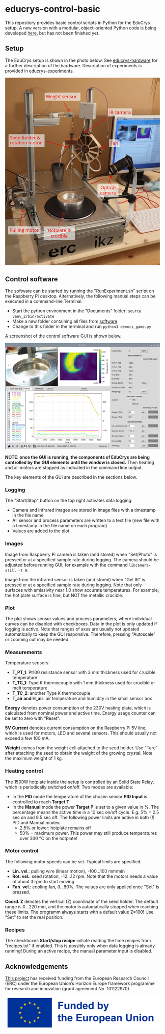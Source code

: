 # educrys-control-basic

This repository provides basic control scripts in Python for the EduCrys setup. A new version with a modular, object-oriented Python code is being developed [here](https://github.com/poc-handsome/educrys-control-modular), but has not been finished yet.

## Setup

The EduCrys setup is shown in the photo below. See [educrys-hardware](https://github.com/poc-handsome/educrys-hardware) for a further description of the hardware.
Description of experiments is provided in [educrys-experiments](https://github.com/poc-handsome/educrys-experiments).

<img src="pics/setup.jpg" width="600">

## Control software

The software can be started by running the "RunExperiment.sh" script on the Raspberry Pi desktop. Alternatively, the following manual steps can be executed in a command-line Terminal:
- Start the python environment in the "Documents" folder: ```source venv_2/bin/activate```
- Make a new folder containing all files from [software](https://github.com/poc-handsome/educrys-control-basic/tree/main/software)
- Change to this folder in the terminal and run ```python3 democz_game.py```

A screenshot of the control software GUI is shown below.

<img src="pics/screenshot.jpg" width="800">

**NOTE: once the GUI is running, the components of EduCrys are being controlled by the GUI elements until the window is closed.**
Then heating and all motors are stopped as indicated in the command line output.

The key elements of the GUI are described in the sections below.

### Logging

The "Start/Stop" button on the top right activates data logging: 
- Camera and infrared images are stored in image files with a timestamp in the file name
- All sensor and process parameters are written to a text file (new file with a timestamp in the file name on each program)
- Values are added to the plot

### Images

Image from Raspberry Pi camera is taken (and stored) when "Set/Photo" is pressed or at a specified sample rate during logging. The camera should be adjusted before running GUI, for example with the command ```libcamera-still -t 0```.
  
Image from the infrared sensor is taken (and stored) when "Get IR" is pressed or at a specified sample rate during logging. Note that only surfaces with emissivity near 1.0 show accurate temperatures. For example, the hot plate surface is fine, but NOT the metallic crucible.

### Plot

The plot shows sensor values and process parameters, where individual curves can be disabled with checkboxes. Data in the plot is only updated if logging is active. Note that ranges of axes are usually not updated automatically to keep the GUI responsive. Therefore, pressing "Autoscale" or zooming out may be needed.

### Measurements

Temperature sensors:
- **T_PT_1**: Pt100 resistance sensor with 3 mm thickness used for crucible temperature
- **T_TC_1**: Type K thermocouple with 1 mm thickness used for crucible or melt temperature
- **T_TC_2**: another Type K thermocouple
- **T_air and H_air**: air temperature and humidity in the small sensor box

**Energy** denotes power consumption of the 230V heating plate, which is calculated from nominal power and active time. Energy usage counter can be set to zero with "Reset".

**5V Current** denotes current consumption on the Raspberry Pi 5V line, which is used for motors, LED and several sensors. This should usually not exceed a few 100 mA.

**Weight** comes from the weight cell attached to the seed holder. Use "Tare" after attaching the seed to obtain the weight of the growing crystal. Note the maximum weight of 1 kg.

### Heating control

The 1500W hotplate inside the setup is controlled by an Solid State Relay, which is periodically switched on/off. Two modes are available:
- In the **PID** mode the temperature of the chosen sensor **PID Input** is controlled to reach **Target T**
- In the **Manual** mode the power **Target P** is set to a given value in %. The percentage means the active time in a 10 sec on/off cycle. E.g. 5% = 0.5 sec on and 9.5 sec off. The following power limits are active in both (!) PID and Manual modes:
  - 2.5% or lower: hotplate remains off
  - 50% = maximum power. This power may still produce temperatures over 300 °C on the hotplate!

### Motor control

The following motor speeds can be set. Typical limits are specified.
- **Lin. vel.**: pulling wire (linear motion), -100...100 mm/min
- **Rot. vel.**: seed rotation, -12...12 rpm. Note that the motors needs a value of about 3 rpm to start moving.
- **Fan. vel.**: cooling fan, 0...80%. 
The values are only applied once "Set" is pressed.

**Coord. Z** denotes the vertical (Z) coordinate of the seed holder. The default range is 0...220 mm, and the motor is automatically stopped when reaching these limits. The programm always starts with a default value Z=100! Use "Set" to set the real position.

### Recipes

The checkboxes **Start/stop recipe** initiate reading the time recipes from "recipes.txt" if enabled. This is possibly only when data logging is already running! During an active recipe, the manual parameter input is disabled.

## Acknowledgements

[This project](https://poc-handsome.github.io/) has received funding from the European Research Council (ERC) under the 
European Union’s Horizon Europe framework programme for research and innovation (grant agreement No. 101122970).

<img src="https://raw.githubusercontent.com/poc-handsome/poc-handsome.github.io/master/EN_FundedbytheEU_RGB_POS.png">

